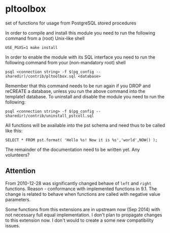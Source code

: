 pltoolbox
=========
set of functions for usage from PostgreSQL stored procedures

In order to compile and install this module you need to run the following
command from a (root) Unix-like shell

    USE_PGXS=1 make install

In order to enable the module with its SQL interface you need to run the
following command from your (non-mandatory root) shell

    psql <connection string> -f $(pg_config --sharedir)/contrib/pltoolbox.sql <database>

Remember that this command needs to be run again if you DROP and reCREATE a
database, unless you run the above command into the template1 database.
To uninstall and disable the module you need to run the following:

    psql <connection string> -f $(pg_config --sharedir)/contrib/uninstall_pstcoll.sql

All functions will be available into the pst schema and need thus to be called
like this:

    SELECT * FROM pst.format( 'Hello %s! Now it is %s','world',NOW() );

The remainder of the documentation need to be written yet.
Any volunteers?

Attention
---------
From 2010-12-28 was significantly changed behave of `left` and `right` functions.
Reason - conformance with implemented functions in 9.1. The change is related
to behave when functions are called with negative value parameters.

Some functions from this extensions are in upstream now (Sep 2014) with not necessary
full equal implementation. I don't plan to propagate changes to this extension now. I don't
would to create a some new compatibility issues.
